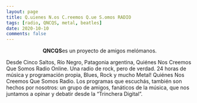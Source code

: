 ```yaml
---
layout: page
title: Q.uienes N.os C.reemos Q.ue S.omos RADIO
tags: [radio, QNCQS, metal, beatles]
date: 2020-10-10
comments: false
---
```

    
<center><b>QNCQS</b>es un proyecto de amigos melómanos.</center>

Desde Cinco Saltos, Río Negro, Patagonia argentina, Quiénes Nos Creemos Que Somos Radio Online. Una radio de rock, pero de verdad. 24 horas de música y programación propia, Blues, Rock y mucho Metal! Quiénes Nos Creemos Que Somos Radio.
Los programas que escuchás, también son hechos por nosotros: un grupo de amigos, fanáticos de la música, que nos juntamos a opinar y debatir desde la “Trinchera Digital”.

